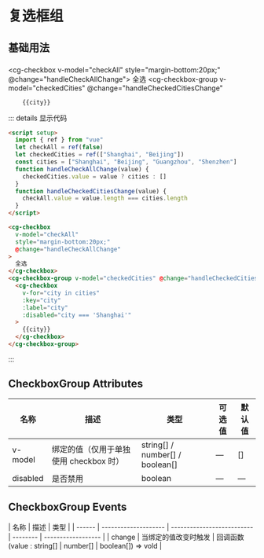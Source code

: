# 复选框组

###

## 基础用法

###

<script setup>
import { ref } from 'vue'
let checkAll = ref(false)
let checkedCities = ref(['Shanghai', 'Beijing'])
const cities = ['Shanghai', 'Beijing', 'Guangzhou', 'Shenzhen'];
function handleCheckAllChange (value) {
    checkedCities.value = value ? cities : []
}
function handleCheckedCitiesChange (value) {
    checkAll.value = value.length === cities.length
}
</script>

<cg-checkbox v-model="checkAll" style="margin-bottom:20px;" @change="handleCheckAllChange">
全选
</cg-checkbox>
<cg-checkbox-group
v-model="checkedCities"
@change="handleCheckedCitiesChange"

>    <cg-checkbox v-for="city in cities" :key="city" :label="city" :disabled="city === 'Shanghai'">

        {{city}}

  </cg-checkbox>
</cg-checkbox-group>

::: details 显示代码

```html
<script setup>
  import { ref } from "vue"
  let checkAll = ref(false)
  let checkedCities = ref(["Shanghai", "Beijing"])
  const cities = ["Shanghai", "Beijing", "Guangzhou", "Shenzhen"]
  function handleCheckAllChange(value) {
    checkedCities.value = value ? cities : []
  }
  function handleCheckedCitiesChange(value) {
    checkAll.value = value.length === cities.length
  }
</script>

<cg-checkbox
  v-model="checkAll"
  style="margin-bottom:20px;"
  @change="handleCheckAllChange"
>
  全选
</cg-checkbox>
<cg-checkbox-group v-model="checkedCities" @change="handleCheckedCitiesChange">
  <cg-checkbox
    v-for="city in cities"
    :key="city"
    :label="city"
    :disabled="city === 'Shanghai'"
  >
    {{city}}
  </cg-checkbox>
</cg-checkbox-group>
```

:::

## CheckboxGroup Attributes

| 名称     | 描述                                   | 类型                            | 可选值 | 默认值 |
| -------- | -------------------------------------- | ------------------------------- | ------ | ------ |
| v-model  | 绑定的值（仅用于单独使用 checkbox 时） | string[] / number[] / boolean[] | —      | []     |
| disabled | 是否禁用                               | boolean                         | —      | —      |

## CheckboxGroup Events

| 名称   | 描述                 | 类型                       |
| ------ | -------------------- | -------------------------- | -------- | ------------------ |
| change | 当绑定的值改变时触发 | 回调函数 (value : string[] | number[] | boolean[]) => vold |
